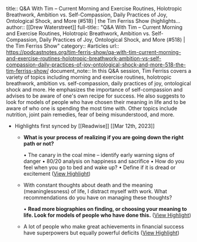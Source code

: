 title:: Q&A With Tim – Current Morning and Exercise Routines, Holotropic Breathwork, Ambition vs. Self-Compassion, Daily Practices of Joy, Ontological Shock, and More (#518) | the Tim Ferriss Show (highlights...
author:: [[Drew Waterstreet]]
full-title:: "Q&A With Tim – Current Morning and Exercise Routines, Holotropic Breathwork, Ambition vs. Self-Compassion, Daily Practices of Joy, Ontological Shock, and More (\#518) | the Tim Ferriss Show"
category:: #articles
url:: https://podcastnotes.org/tim-ferris-show/qa-with-tim-current-morning-and-exercise-routines-holotropic-breathwork-ambition-vs-self-compassion-daily-practices-of-joy-ontological-shock-and-more-518-the-tim-ferriss-show/
document_note:: In this Q&A session, Tim Ferriss covers a variety of topics including morning and exercise routines, holotropic breathwork, ambition vs. self-compassion, daily practices of joy, ontological shock and more. He emphasizes the importance of self-compassion and advises to be aware of one's own recipe for success. He also suggests to look for models of people who have chosen their meaning in life and to be aware of who one is spending the most time with. Other topics include nutrition, joint pain remedies, fear of being misunderstood, and more.

- Highlights first synced by [[Readwise]] [[Mar 12th, 2023]]
	- **What is your process of realizing if you are going down the right path or not?**
	  
	  •   The canary in the coal mine – identify early warning signs of danger
	  •   80/20 analysis on happiness and sacrifice
	  •   How do you feel when you go to bed and wake up?
	    •   Define if it is dread or excitement ([View Highlight](https://read.readwise.io/read/01gv80sg4wpnss8rdxsqr1e177))
	- With constant thoughts about death and the meaning (meaninglessness) of life, I distract myself with work. What recommendations do you have on managing these thoughts?
	  
	  •   **Read more biographies on finding, or choosing your meaning to life. Look for models of people who have done this.** ([View Highlight](https://read.readwise.io/read/01gv80ssn0yrh5fanq1013bkpx))
	- A lot of people who make great achievements in financial success have superpowers but equally powerful deficits ([View Highlight](https://read.readwise.io/read/01gv80td29he73ab5atc3cbs3z))